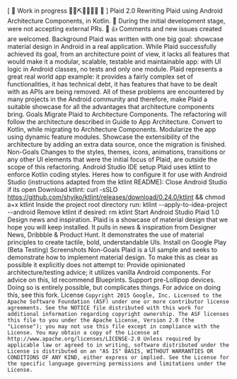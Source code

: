[ 🚧 Work in progress 👷‍♀️⛏👷🔧️👷🔧 🚧 ] Plaid 2.0 Rewriting Plaid using Android Architecture Components, in Kotlin. 🛑 During the initial development stage, were not accepting external PRs. 🛑 👍 Comments and new issues created are welcomed. Background Plaid was written with one big goal: showcase material design in Android in a real application. While Plaid successfully achieved its goal, from an architecture point of view, it lacks all features that would make it a modular, scalable, testable and maintainable app: with UI logic in Android classes, no tests and only one module. Plaid represents a great real world app example: it provides a fairly complex set of functionalities, it has technical debt, it has features that have to be dealt with as APIs are being removed. All of these problems are encountered by many projects in the Android community and therefore, make Plaid a suitable showcase for all the advantages that architecture components bring. Goals Migrate Plaid to Architecture Components. The refactoring will follow the architecture described in Guide to App Architecture. Convert to Kotlin, while migrating to Architecture Components. Modularize the app using dynamic feature modules. Showcase the extensibility of the architecture by adding an extra data source, once the migration is finished. Non-Goals Changes to the styles, themes, icons, animations, transitions or any other UI elements that were the initial focus of Plaid, are outside the scope of this refactoring. Android Studio IDE setup Plaid uses ktlint to enforce Kotlin coding styles. Heres how to configure it for use with Android Studio (instructions adapted from the ktlint README): Close Android Studio if its open Download ktlint: curl -sSLO https://github.com/shyiko/ktlint/releases/download/0.24.0/ktlint && chmod a+x ktlint Inside the project root directory run: ktlint --apply-to-idea-project --android Remove ktlint if desired: rm ktlint Start Android Studio Plaid 1.0 Design news and inspiration. Plaid is a showcase of material design that we hope you will keep installed. It pulls in news & inspiration from Designer News, Dribbble & Product Hunt. It demonstrates the use of material principles to create tactile, bold, understandable UIs. Install on Google Play (Beta Testing) Screenshots Non-Goals Plaid is a UI sample and seeks to demonstrate how to implement material design. To make this as clear as possible it explicitly does not attempt to: Provide opinionated architecture/testing advice; it utilizes vanilla Android components. For advice on this, Id recommend Blueprints. Support pre-Lollipop devices. Doing so is entirely possible, but complicates things. For advice on doing this, see this fork. License ``` Copyright 2015 Google, Inc. Licensed to the Apache Software Foundation (ASF) under one or more contributor license agreements. See the NOTICE file distributed with this work for additional information regarding copyright ownership. The ASF licenses this file to you under the Apache License, Version 2.0 (the "License"); you may not use this file except in compliance with the License. You may obtain a copy of the License at http://www.apache.org/licenses/LICENSE-2.0 Unless required by applicable law or agreed to in writing, software distributed under the License is distributed on an "AS IS" BASIS, WITHOUT WARRANTIES OR CONDITIONS OF ANY KIND, either express or implied. See the License for the specific language governing permissions and limitations under the License. ```